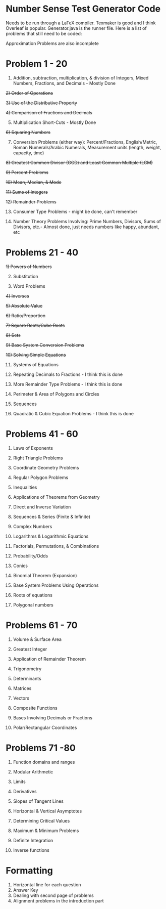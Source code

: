# Number Sense Test Generator Code

Needs to be run through a LaTeX compiler. Texmaker is good and I think Overleaf is popular. Generator.java is the runner file. Here is a list of problems that still need to be coded:

Approximation Problems are also incomplete

# Problem 1 - 20

1) Addition, subtraction, multiplication, & division of Integers, Mixed Numbers, Fractions, and Decimals - Mostly Done

~~2) Order of Operations~~

~~3) Use of the Distributive Property~~

~~4) Comparison of Fractions and Decimals~~

5) Multiplication Short-Cuts - Mostly Done

~~6) Squaring Numbers~~

7) Conversion Problems (either way):
 Percent/Fractions, English/Metric,
 Roman Numerals/Arabic Numerals,
 Measurement units
(length, weight, capacity, time)

~~8) Greatest Common Divisor (GCD) and
Least Common Multiple (LCM)~~

~~9) Percent Problems~~

~~10) Mean, Median, & Mode~~

~~11) Sums of Integers~~

~~12) Remainder Problems~~

13) Consumer Type Problems - might be done, can't remember

14) Number Theory Problems Involving: Prime Numbers, Divisors, Sums of Divisors, etc.- Almost done, just needs numbers like happy, abundant, etc


# Problems 21 - 40

~~1) Powers of Numbers~~

2) Substitution

3) Word Problems

~~4) Inverses~~

~~5) Absolute Value~~

~~6) Ratio/Proportion~~

~~7) Square Roots/Cube Roots~~

~~8) Sets~~

~~9) Base System Conversion Problems~~

~~10) Solving Simple Equations~~

11) Systems of Equations

12) Repeating Decimals to Fractions - I think this is done

13) More Remainder Type Problems - I think this is done

14) Perimeter & Area of Polygons and Circles

15) Sequences

16) Quadratic & Cubic Equation Problems - I think this is done

# Problems 41 - 60

1) Laws of Exponents

2) Right Triangle Problems

3) Coordinate Geometry Problems

4) Regular Polygon Problems

5) Inequalities

6) Applications of Theorems from Geometry

7) Direct and Inverse Variation

8) Sequences & Series (Finite & Infinite)

9) Complex Numbers

10) Logarithms & Logarithmic Equations

11) Factorials, Permutations, & Combinations

12) Probability/Odds

13) Conics

14) Binomial Theorem (Expansion)

15) Base System Problems Using Operations

16) Roots of equations

17) Polygonal numbers

# Problems 61 - 70

1) Volume & Surface Area

2) Greatest Integer

3) Application of Remainder Theorem

4) Trigonometry

5) Determinants

6) Matrices

7) Vectors

8) Composite Functions

9) Bases Involving Decimals or Fractions

10) Polar/Rectangular Coordinates

# Problems 71 -80

1) Function domains and ranges

2) Modular Arithmetic

3) Limits

4) Derivatives

5) Slopes of Tangent Lines

6) Horizontal & Vertical Asymptotes

7) Determining Critical Values

8) Maximum & Minimum Problems

9) Definite Integration

10) Inverse functions

# Formatting
1) Horizontal line for each question
2) Answer Key
3) Dealing with second page of problems
4) Alignment problems in the introduction part
